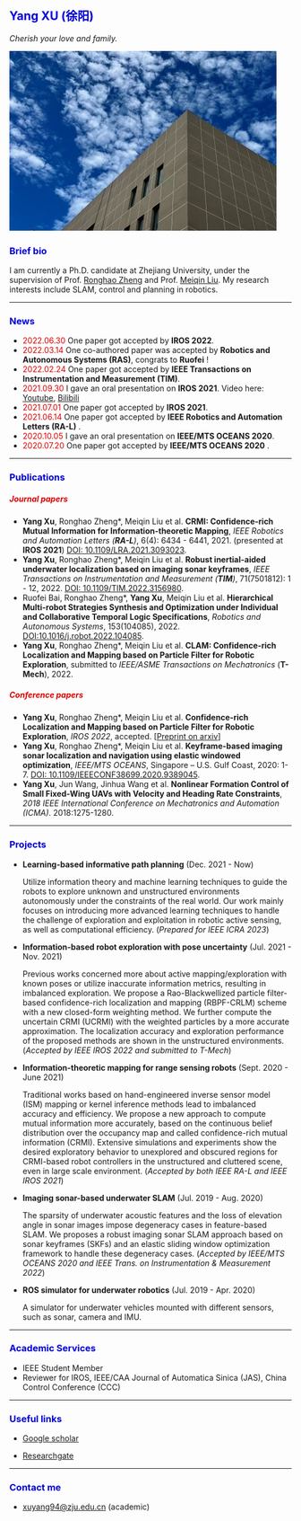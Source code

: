 ## <font color="#0000dd">Yang XU (徐阳)</font>

*Cherish your love and family.*

![sky](sky.jpg)

### <font color="#0000dd">Brief bio</font>

I am currently a Ph.D. candidate at Zhejiang University, under the supervision of Prof. [Ronghao Zheng](https://person.zju.edu.cn/ronghaozheng) and Prof. [Meiqin Liu](https://person.zju.edu.cn/mliu). My research interests include SLAM, control and planning in robotics.

---

### <font color="#0000dd">News</font>

- <font color="#dd0000">2022.06.30</font> One paper got accepted by **IROS 2022**.
- <font color="#dd0000">2022.03.14</font> One co-authored paper was accepted by **Robotics and Autonomous Systems (RAS)**, congrats to **Ruofei** !
- <font color="#dd0000">2022.02.24</font> One paper got accepted by **IEEE Transactions on Instrumentation and Measurement (TIM)**.
- <font color="#dd0000">2021.09.30</font> I gave an oral presentation on **IROS 2021**. Video here: [Youtube](https://youtu.be/pUcGST2W_m8), [Bilibili](https://www.bilibili.com/video/BV1vQ4y1e77y?share_source=copy_web)
- <font color="#dd0000">2021.07.01</font> One paper got accepted by **IROS 2021**.
- <font color="#dd0000">2021.06.14</font> One paper got accepted by **IEEE Robotics and Automation Letters (RA-L)** .
- <font color="#dd0000">2020.10.05</font> I gave an oral presentation on **IEEE/MTS OCEANS 2020**.
- <font color="#dd0000">2020.07.20</font> One paper got accepted by **IEEE/MTS OCEANS 2020** .

---

### <font color="#0000dd">Publications</font>

##### <font color="#dd0000">Journal papers</font>

- **Yang Xu**, Ronghao Zheng\*, Meiqin Liu et al. **CRMI: Confidence-rich Mutual Information for Information-theoretic Mapping**, *IEEE Robotics and Automation Letters (**RA-L**)*, 6(4): 6434 - 6441, 2021. (presented at **IROS 2021**) [DOI: 10.1109/LRA.2021.3093023](https://ieeexplore.ieee.org/document/9466474).
- **Yang Xu**, Ronghao Zheng\*, Meiqin Liu et al. **Robust inertial-aided underwater localization based on imaging sonar keyframes**, *IEEE Transactions on Instrumentation and Measurement (**TIM**)*, 71(7501812): 1 - 12, 2022. [DOI: 10.1109/TIM.2022.3156980](https://ieeexplore.ieee.org/document/9729232).
- Ruofei Bai, Ronghao Zheng\*, **Yang Xu**, Meiqin Liu et al. **Hierarchical Multi-robot Strategies Synthesis and Optimization under Individual and Collaborative Temporal Logic Specifications**, *Robotics and Autonomous Systems*, 153(104085), 2022. [DOI:10.1016/j.robot.2022.104085](https://doi.org/10.1016/j.robot.2022.104085). 
- **Yang Xu**, Ronghao Zheng*, Meiqin Liu et al.  **CLAM: Confidence-rich Localization and Mapping based on Particle Filter for Robotic Exploration**, submitted to *IEEE/ASME Transactions on Mechatronics* (**T-Mech**), 2022. 

##### <font color="#dd0000">Conference papers</font>

- **Yang Xu**, Ronghao Zheng\*, Meiqin Liu et al. **Confidence-rich Localization and Mapping based on Particle Filter for Robotic Exploration**, *IROS 2022*, accepted. [[Preprint on arxiv](https://arxiv.org/abs/2202.09631)]
- **Yang Xu**, Ronghao Zheng\*, Meiqin Liu et al. **Keyframe-based imaging sonar localization and navigation using elastic windowed optimization**, *IEEE/MTS OCEANS*, Singapore – U.S. Gulf Coast, 2020: 1-7. [DOI: 10.1109/IEEECONF38699.2020.9389045](https://ieeexplore.ieee.org/document/9389045).
- **Yang Xu**, Jun Wang, Jinhua Wang et al. **Nonlinear Formation Control of Small Fixed-Wing UAVs with Velocity and Heading Rate Constraints**, *2018 IEEE International Conference on Mechatronics and Automation (ICMA)*. 2018:1275-1280.

---

### <font color="#0000dd">Projects</font>

- **Learning-based informative path planning** (Dec. 2021 - Now)

  Utilize information theory and machine learning techniques to guide the robots to explore unknown and unstructured environments autonomously under the constraints of the real world. Our work mainly focuses on introducing more advanced learning techniques to handle the challenge of exploration and exploitation in robotic active sensing, as well as computational efficiency. (*Prepared for IEEE ICRA 2023*)

- **Information-based robot exploration with pose uncertainty** (Jul. 2021 - Nov. 2021)

  Previous works concerned more about active mapping/exploration with known poses or utilize inaccurate information metrics, resulting in imbalanced exploration. We propose a Rao-Blackwellized particle filter-based confidence-rich localization and mapping (RBPF-CRLM) scheme with a new closed-form weighting method. We further compute the uncertain CRMI (UCRMI) with the weighted particles by a more accurate approximation. The localization accuracy and exploration performance of the proposed methods are shown in the unstructured environments. (*Accepted by IEEE IROS 2022 and submitted to T-Mech*)

- **Information-theoretic mapping for range sensing robots** (Sept. 2020 - June 2021)

  Traditional works based on hand-engineered inverse sensor model (ISM) mapping or kernel inference methods lead to imbalanced accuracy and efficiency. We propose a new approach to compute mutual information more accurately, based on the continuous belief distribution over the occupancy map and called confidence-rich mutual information (CRMI). Extensive simulations and experiments show the desired exploratory behavior to unexplored and obscured regions for CRMI-based robot controllers in the unstructured and cluttered scene, even in large scale environment. (*Accepted by both IEEE RA-L and IEEE IROS 2021*)

- **Imaging sonar-based underwater SLAM** (Jul. 2019 - Aug. 2020)

  The sparsity of underwater acoustic features and the loss of elevation angle in sonar images impose degeneracy cases in feature-based SLAM. We proposes a robust imaging sonar SLAM approach based on sonar keyframes (SKFs) and an elastic sliding window optimization framework to handle these degeneracy cases. (*Accepted by IEEE/MTS OCEANS 2020 and IEEE Trans. on Instrumentation & Measurement 2022*)

- **ROS simulator for underwater robotics** (Jul. 2019 - Apr. 2020)

  A simulator for underwater vehicles mounted with different sensors, such as sonar, camera and IMU.

---

### <font color="#0000dd">Academic Services</font>

- IEEE Student Member
- Reviewer for IROS, IEEE/CAA Journal of Automatica Sinica (JAS), China Control Conference (CCC)

---

### <font color="#0000dd">Useful links</font>

- [Google scholar](https://scholar.google.com/citations?user=0jlkaLsAAAAJ&hl=zh-CN) 

- [Researchgate](https://www.researchgate.net/profile/Yang-Xu-135) 

---

### <font color="#0000dd">Contact me</font>

- xuyang94@zju.edu.cn (academic)
